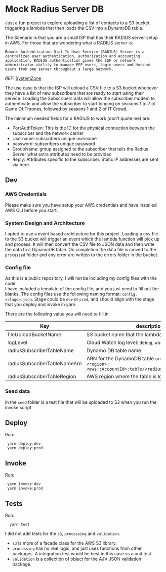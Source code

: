 # Mock Radius Server DB

Just a fun project to explore uploading a list of contacts to a S3 bucket, triggering a lambda that then loads the CSV into a DynamoDB table.

The Scenario is that you are a small ISP that has their RADIUS server setup in AWS. For those that are wondering what a RADIUS server is:

```
Remote Authentication Dial-In User Service (RADIUS) Server is a centralized user authentication, authorization and accounting application. RADIUS authentication gives the ISP or network administrator ability to manage PPP users, login users and Hotspot users from one server throughout a large network.
```  
_REF:_ [SystemZone](https://systemzone.net/tag/radius-server-for-isp/)

The use case is that the ISP will upload a CSV file to a S3 bucket whenever they have a list of new subscribers that are ready to start using their service.
Loading the Subscribers data will allow the subscriber modem to authenticate and allow the subscriber to start binging on seasons 1 to 7 of Game Of Thrones, followed by seasons 1 and 2 of IT Crowd.

The minimum needed fields for a RADIUS to work (don't quote me) are:

- PortAuthToken: This is the ID for the physical connection between the subscriber and the network carrier
- Username: subscribers unique username
- password: subscribers unique password
- GroupName: group assigned to the subscriber that tells the Radius Server what extra attributes need to be provided
- Reply: Attributes specific to the subscriber.  Static IP addresses are sent via here.

## Dev

### AWS Credentials

Please make sure you have setup your AWS credentials and have installed AWS CLI before you start.

### System Design and Architecture

I opted to use a event based architecture for this project.
Loading a csv file to the S3 bucket will trigger an event which the lambda function will pick up and process.
It will then convert the CSV file to JSON data and then write the data to a DynamoDB table.
On completion the data file is moved to the `processed` folder and any error are written to the errors folder in the bucket. 

### Config file

As this is a public repository, I will not be including my config files with the code.  
I have included a template of the config file, and you just need to fill out the blanks.
The config files use the following naming format: `config.<stage>.json`.  Stage could be `dev` or `prod`, and should align with the stage that you deploy and invoke in yarn.

There are the following value you will need to fill in.

|Key|description|
|---|----|
|fileUploadBucketName|S3 bucket name that the lambda will monitor|
|logLevel|Cloud Watch log level:  `debug`, `warn`, `info`, `error`|
|radiusSubscriberTableName|Dynamo DB table name|
|radiusSubscriberTableNameArn|ARN for the DynamoDB table `arn:aws:dynamodb:<region>:<aws::AccountId>:table/<radiusSubscriberTableName>`|
|radiusSubscriberTableRegion|AWS region where the table is located|

### Seed data

In the `seed` folder is a test file that will be uploaded to S3 when you run the invoke script

## Deploy

Run:
  
     yarn deploy:dev 
     yarn deploy:prod
     
## Invoke

Run:

     yarn invoke:dev
     yarn invoke:prod
     
     
## Tests

Run:

      yarn test
     
I did not add tests for the `s3`, `processing` and `validation`.   
- `s3` is more of a facade class for the AWS S3 library.  
- `processing` has no real logic, and just uses functions from other packages.  A integration test would be best in this case vs a unit test.
- `validation` is a collection of object for the AJV JSON validation package. 
